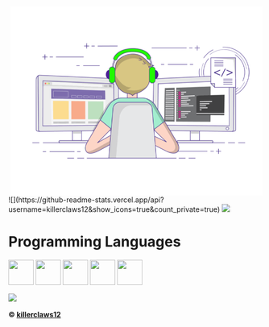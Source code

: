 <img align="right" alt="GIF" src="https://raw.githubusercontent.com/devSouvik/devSouvik/master/gif3.gif" width="500"/>
![](https://github-readme-stats.vercel.app/api?username=killerclaws12&show_icons=true&count_private=true)
<img src="https://github-readme-stats.vercel.app/api/top-langs/?username=killerclaws12&theme=dark">

<h1>Programming Languages</h1>
<p><img src="https://cdn.jsdelivr.net/gh/devicons/devicon/icons/javascript/javascript-original.svg" width=50 height=50>
<img src="https://cdn.jsdelivr.net/gh/devicons/devicon/icons/python/python-original.svg" width=50 height=50>
<img src="https://cdn.jsdelivr.net/gh/devicons/devicon/icons/html5/html5-original.svg" width=50 height=50></img>
<img src="https://cdn.jsdelivr.net/gh/devicons/devicon/icons/csharp/csharp-original.svg" width=50 height=50>
<img src="https://cdn.jsdelivr.net/gh/devicons/devicon/icons/css3/css3-original.svg" width=50 height=50></p>
<img src="https://discord.c99.nl/widget/theme-2/620708924093628436.png">


**© [killerclaws12](https://github.com/killerclaws12)**
